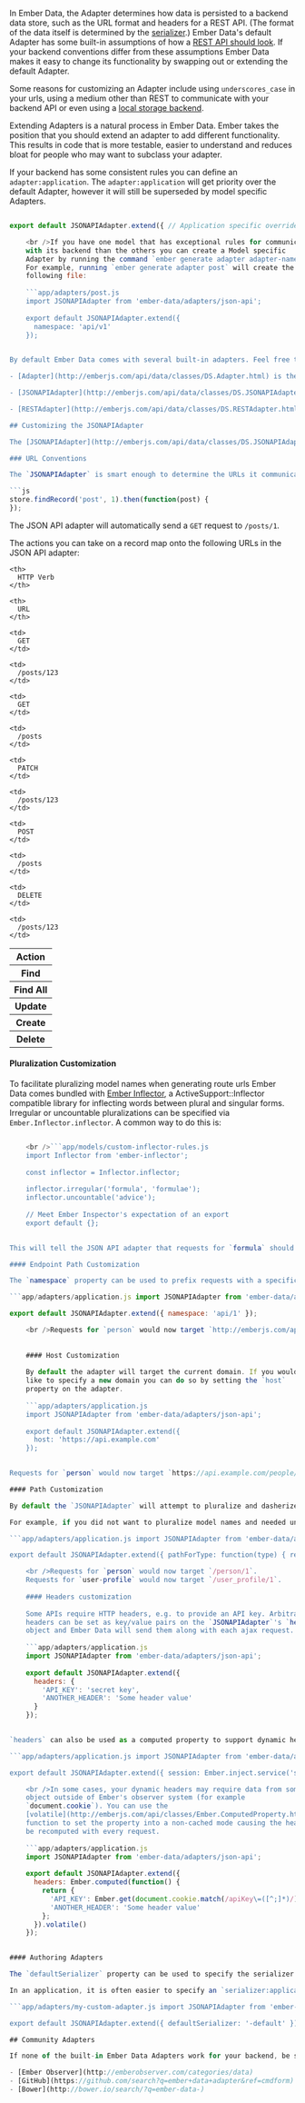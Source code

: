 In Ember Data, the Adapter determines how data is persisted to a backend data store, such as the URL format and headers for a REST API. (The format of the data itself is determined by the [serializer](../customizing-serializers/).) Ember Data's default Adapter has some built-in assumptions of how a [REST API should look](http://jsonapi.org/). If your backend conventions differ from these assumptions Ember Data makes it easy to change its functionality by swapping out or extending the default Adapter.

Some reasons for customizing an Adapter include using `underscores_case` in your urls, using a medium other than REST to communicate with your backend API or even using a [local storage backend](https://github.com/locks/ember-localstorage-adapter).

Extending Adapters is a natural process in Ember Data. Ember takes the position that you should extend an adapter to add different functionality. This results in code that is more testable, easier to understand and reduces bloat for people who may want to subclass your adapter.

If your backend has some consistent rules you can define an `adapter:application`. The `adapter:application` will get priority over the default Adapter, however it will still be superseded by model specific Adapters.

```app/adapters/application.js import JSONAPIAdapter from 'ember-data/adapters/json-api';

export default JSONAPIAdapter.extend({ // Application specific overrides go here });

    <br />If you have one model that has exceptional rules for communicating
    with its backend than the others you can create a Model specific
    Adapter by running the command `ember generate adapter adapter-name`.
    For example, running `ember generate adapter post` will create the
    following file:
    
    ```app/adapters/post.js
    import JSONAPIAdapter from 'ember-data/adapters/json-api';
    
    export default JSONAPIAdapter.extend({
      namespace: 'api/v1'
    });
    

By default Ember Data comes with several built-in adapters. Feel free to use these adapters as a starting point for creating your own custom adapter.

- [Adapter](http://emberjs.com/api/data/classes/DS.Adapter.html) is the basic adapter with no functionality. It is generally a good starting point if you want to create an adapter that is radically different from the other Ember adapters.

- [JSONAPIAdapter](http://emberjs.com/api/data/classes/DS.JSONAPIAdapter.html) The `JSONAPIAdapter` is the default adapter and follows JSON API conventions to communicate with an HTTP server by transmitting JSON via XHR.

- [RESTAdapter](http://emberjs.com/api/data/classes/DS.RESTAdapter.html) The `RESTAdapter` allows your store to communicate with an HTTP server by transmitting JSON via XHR. Before Ember Data 2.0 this adapter was the default.

## Customizing the JSONAPIAdapter

The [JSONAPIAdapter](http://emberjs.com/api/data/classes/DS.JSONAPIAdapter.html) has a handful of hooks that are commonly used to extend it to work with non-standard backends.

### URL Conventions

The `JSONAPIAdapter` is smart enough to determine the URLs it communicates with based on the name of the model. For example, if you ask for a `Post` by ID:

```js
store.findRecord('post', 1).then(function(post) {
});
```

The JSON API adapter will automatically send a `GET` request to `/posts/1`.

The actions you can take on a record map onto the following URLs in the JSON API adapter:

<table>
  <tr>
    <th>
      Action
    </th>
    
    <th>
      HTTP Verb
    </th>
    
    <th>
      URL
    </th>
  </tr>
  
  <tr>
    <th>
      Find
    </th>
    
    <td>
      GET
    </td>
    
    <td>
      /posts/123
    </td>
  </tr>
  
  <tr>
    <th>
      Find All
    </th>
    
    <td>
      GET
    </td>
    
    <td>
      /posts
    </td>
  </tr>
  
  <tr>
    <th>
      Update
    </th>
    
    <td>
      PATCH
    </td>
    
    <td>
      /posts/123
    </td>
  </tr>
  
  <tr>
    <th>
      Create
    </th>
    
    <td>
      POST
    </td>
    
    <td>
      /posts
    </td>
  </tr>
  
  <tr>
    <th>
      Delete
    </th>
    
    <td>
      DELETE
    </td>
    
    <td>
      /posts/123
    </td>
  </tr>
</table>

#### Pluralization Customization

To facilitate pluralizing model names when generating route urls Ember Data comes bundled with [Ember Inflector](https://github.com/stefanpenner/ember-inflector), a ActiveSupport::Inflector compatible library for inflecting words between plural and singular forms. Irregular or uncountable pluralizations can be specified via `Ember.Inflector.inflector`. A common way to do this is:

```app/app.js // sets up Ember.Inflector import './models/custom-inflector-rules';

    <br />```app/models/custom-inflector-rules.js
    import Inflector from 'ember-inflector';
    
    const inflector = Inflector.inflector;
    
    inflector.irregular('formula', 'formulae');
    inflector.uncountable('advice');
    
    // Meet Ember Inspector's expectation of an export
    export default {};
    

This will tell the JSON API adapter that requests for `formula` should go to `/formulae/1` instead of `/formulas/1`, and that requests for `advice` should go to `/advice/1` instead of `/advices/1`.

#### Endpoint Path Customization

The `namespace` property can be used to prefix requests with a specific url namespace.

```app/adapters/application.js import JSONAPIAdapter from 'ember-data/adapters/json-api';

export default JSONAPIAdapter.extend({ namespace: 'api/1' });

    <br />Requests for `person` would now target `http://emberjs.com/api/1/people/1`.
    
    
    #### Host Customization
    
    By default the adapter will target the current domain. If you would
    like to specify a new domain you can do so by setting the `host`
    property on the adapter.
    
    ```app/adapters/application.js
    import JSONAPIAdapter from 'ember-data/adapters/json-api';
    
    export default JSONAPIAdapter.extend({
      host: 'https://api.example.com'
    });
    

Requests for `person` would now target `https://api.example.com/people/1`.

#### Path Customization

By default the `JSONAPIAdapter` will attempt to pluralize and dasherize the model name to generate the path name. If this convention does not conform to your backend you can override the `pathForType` method.

For example, if you did not want to pluralize model names and needed underscore_case instead of camelCase you could override the `pathForType` method like this:

```app/adapters/application.js import JSONAPIAdapter from 'ember-data/adapters/json-api';

export default JSONAPIAdapter.extend({ pathForType: function(type) { return Ember.String.underscore(type); } });

    <br />Requests for `person` would now target `/person/1`.
    Requests for `user-profile` would now target `/user_profile/1`.
    
    #### Headers customization
    
    Some APIs require HTTP headers, e.g. to provide an API key. Arbitrary
    headers can be set as key/value pairs on the `JSONAPIAdapter`'s `headers`
    object and Ember Data will send them along with each ajax request.
    
    ```app/adapters/application.js
    import JSONAPIAdapter from 'ember-data/adapters/json-api';
    
    export default JSONAPIAdapter.extend({
      headers: {
        'API_KEY': 'secret key',
        'ANOTHER_HEADER': 'Some header value'
      }
    });
    

`headers` can also be used as a computed property to support dynamic headers. In the example below, the headers are generated with a computed property dependent on the `session` service.

```app/adapters/application.js import JSONAPIAdapter from 'ember-data/adapters/json-api';

export default JSONAPIAdapter.extend({ session: Ember.inject.service('session'), headers: Ember.computed('session.authToken', function() { return { 'API_KEY': this.get('session.authToken'), 'ANOTHER_HEADER': 'Some header value' }; }) });

    <br />In some cases, your dynamic headers may require data from some
    object outside of Ember's observer system (for example
    `document.cookie`). You can use the
    [volatile](http://emberjs.com/api/classes/Ember.ComputedProperty.html#method_volatile)
    function to set the property into a non-cached mode causing the headers to
    be recomputed with every request.
    
    ```app/adapters/application.js
    import JSONAPIAdapter from 'ember-data/adapters/json-api';
    
    export default JSONAPIAdapter.extend({
      headers: Ember.computed(function() {
        return {
          'API_KEY': Ember.get(document.cookie.match(/apiKey\=([^;]*)/), '1'),
          'ANOTHER_HEADER': 'Some header value'
        };
      }).volatile()
    });
    

#### Authoring Adapters

The `defaultSerializer` property can be used to specify the serializer that will be used by this adapter. This is only used when a model specific serializer or `serializer:application` are not defined.

In an application, it is often easier to specify an `serializer:application`. However, if you are the author of a community adapter it is important to remember to set this property to ensure Ember does the right thing in the case a user of your adapter does not specify an `serializer:application`.

```app/adapters/my-custom-adapter.js import JSONAPIAdapter from 'ember-data/adapters/json-api';

export default JSONAPIAdapter.extend({ defaultSerializer: '-default' }); ```

## Community Adapters

If none of the built-in Ember Data Adapters work for your backend, be sure to check out some of the community maintained Ember Data Adapters. Some good places to look for Ember Data Adapters include:

- [Ember Observer](http://emberobserver.com/categories/data)
- [GitHub](https://github.com/search?q=ember+data+adapter&ref=cmdform)
- [Bower](http://bower.io/search/?q=ember-data-)
